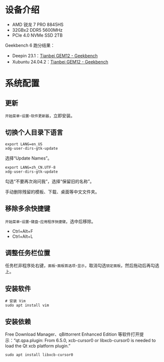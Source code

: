 # 设备介绍

- AMD 锐龙 7 PRO 8845HS
- 32GBx2 DDR5 5600MHz
- PCIe 4.0 NVMe SSD 2TB

Geekbench 6 跑分结果：
- Deepin 23.1：[Tianbei GEM12 - Geekbench](https://browser.geekbench.com/v6/cpu/10922940)
- Xubuntu 24.04.2：[Tianbei GEM12 - Geekbench](https://browser.geekbench.com/v6/cpu/12633571)

# 系统配置

## 更新

`开始菜单`-`设置`-`软件更新器`，立即安装。

## 切换个人目录下语言

```shell
export LANG=en_US
xdg-user-dirs-gtk-update
```

选择“Update Names”。

```shell
export LANG=zh_CN.UTF-8
xdg-user-dirs-gtk-update
```

勾选“不要再次询问我”，选择“保留旧的名称”。

手动删除残留的模板、下载、桌面等中文文件夹。

## 移除多余快捷键

`开始菜单`-`设置`-`键盘`-`应用程序快捷键`，选中后移除。

- Ctrl+Alt+F
- Ctrl+Alt+L

## 调整任务栏位置

任务栏非程序处右键，`面板`-`面板首选项`-`显示`，取消勾选`锁定面板`，然后拖动后再勾选上。

## 安装软件

```shell
# 安装 Vim
sudo apt install vim 
```

## 安装依赖

Free Download Manager、qBittorrent Enhanced Edition 等软件打开提示：“qt.qpa.plugin: From 6.5.0, xcb-cursor0 or libxcb-cursor0 is needed to load the Qt xcb platform plugin.”

```shell
sudo apt install libxcb-cursor0
```

